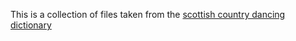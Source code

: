 This is a collection of files taken from the [scottish country dancing dictionary](https://www.scottish-country-dancing-dictionary.com/crib-diagrams.html)
